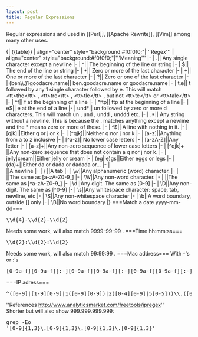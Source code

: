 ```yaml
---
layout: post 
title: Regular Expressions
---
```


Regular expressions and used in [[Perl]], [[Apache Rewrite]], [[Vim]] among many other uses.

{| {{table}}
| align="center" style="background:#f0f0f0;"|'''Regex'''
| align="center" style="background:#f0f0f0;"|'''Meaning'''
|-
| .|| Any single character except a newline
|-
| ^|| The beginning of the line or string
|-
| $|| The end of the line or string
|-
| *|| Zero or more of the last character
|-
| +|| One or more of the last character
|-
| ?|| Zero or one of the last character
|-
| (ben\\.)?goodacre.name|| ben.goodacre.name or goodacre.name
|-
| t.e|| t followed by any 1 single character followed by e.  This will match <tt>the</tt> , <tt>tre</tt> , <tt>tle</tt> , but not <tt>te</tt> or <tt>tale</tt>
|-
| ^f|| f at the beginning of a line
|-
| ^ftp|| ftp at the beginning of a line
|-
| e$|| e at the end of a line
|-
| und*|| un followed by zero or more d characters. This will match <tt>un</tt> , <tt>und</tt> , <tt>undd</tt> , <tt>unddd</tt> etc.
|-
| .*|| Any string without a newline. This is because the . matches anything except a newline and the * means zero or more of these.
|-
| ^$|| A line with nothing in it.
|-
| [qjk]||Either q or j or k
|-
| [^qjk]||Neither q nor j nor k
|-
| [a-z]||Anything from a to z inclusive
|-
| [^a-z]||No lower case letters
|-
| [a-zA-Z]||Any letter
|-
| [a-z]+||Any non-zero sequence of lower case letters
|-
| [^qjk]+ ||Any non-zero sequence that does not contain a q nor j nor k. 
|-
| jelly<nowiki>|</nowiki>cream||Either jelly or cream
|-
| (eg|le)gs||Either eggs or legs
|-
| (da)+||Either da or dada or dadada or...
|-
| \
||A newline
|-
| \    ||A tab
|-
| \\w||Any alphanumeric (word) character.
|-
| ||The same as [a-zA-Z0-9_]
|-
| \\W||Any non-word character.
|-
| ||The same as [^a-zA-Z0-9_]
|-
| \\d||Any digit. The same as [0-9]
|-
| \\D||Any non-digit. The same as [^0-9]
|-
| \\s||Any whitespace character: space, tab, newline, etc
|-
| \\S||Any non-whitespace character
|-
| \\b||A word boundary, outside [] only
|-
| \\B||No word boundary
|}
===Match a date yyyy-mm-dd===
<pre>\\d{4}-\\d{2}-\\d{2}</pre>
Needs some work, will also match 9999-99-99 .
===Time hh:mm:ss===
<pre>\\d{2}:\\d{2}:\\d{2}</pre>
Needs some work, will also match 99:99:99 .
===Mac address===
With -'s or :'s
<pre>
[0-9a-f][0-9a-f][:-][0-9a-f][0-9a-f][:-][0-9a-f][0-9a-f][:-][0-9a-f][0-9a-f][:-][0-9a-f][0-9a-f][:-][0-9a-f][0-9a-f]
</pre>
===IP adress===
<pre>^([0-9]|[1-9][0-9]|1([0-9][0-9])|2([0-4][0-9]|5[0-5]))\\.([0-9]|[1-9][0-9]|1([0-9][0-9])|2([0-4][0-9]|5[0-5]))\\.([0-9]|[1-9][0-9]|1([0-9][0-9])|2([0-4][0-9]|5[0-5]))\\.([0-9]|[1-9][0-9]|1([0-9][0-9])|2([0-4][0-9]|5[0-5]))$</pre>
''References http://www.analyticsmarket.com/freetools/ipregex''
<br>
Shorter but will also show 999.999.999.999:<pre>grep -Eo '[0-9]{1,3}\\.[0-9]{1,3}\\.[0-9]{1,3}\\.[0-9]{1,3}' </pre>
